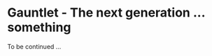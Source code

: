 Gauntlet - The next generation ... something
=============================================

To be continued ...

